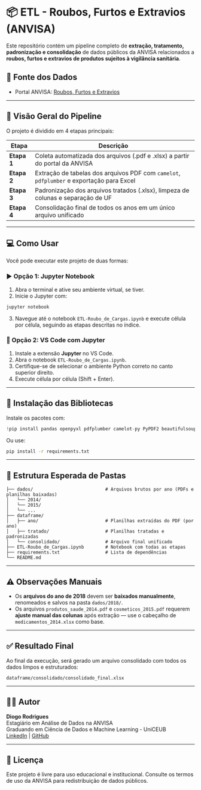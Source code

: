 # 📦 ETL - Roubos, Furtos e Extravios (ANVISA)

Este repositório contém um pipeline completo de **extração, tratamento, padronização e consolidação** de dados públicos da ANVISA relacionados a **roubos, furtos e extravios de produtos sujeitos à vigilância sanitária**.

## 🔗 Fonte dos Dados

- Portal ANVISA: [Roubos, Furtos e Extravios](https://www.gov.br/anvisa/pt-br/assuntos/fiscalizacao-e-monitoramento/roubos-furtos-e-extravios)

---

## 🧠 Visão Geral do Pipeline

O projeto é dividido em 4 etapas principais:

| Etapa | Descrição |
|-------|-----------|
| **Etapa 1** | Coleta automatizada dos arquivos (.pdf e .xlsx) a partir do portal da ANVISA |
| **Etapa 2** | Extração de tabelas dos arquivos PDF com `camelot`, `pdfplumber` e exportação para Excel |
| **Etapa 3** | Padronização dos arquivos tratados (.xlsx), limpeza de colunas e separação de UF |
| **Etapa 4** | Consolidação final de todos os anos em um único arquivo unificado |

---

## 💻 Como Usar

Você pode executar este projeto de duas formas:

### ▶️ Opção 1: Jupyter Notebook

1. Abra o terminal e ative seu ambiente virtual, se tiver.
2. Inicie o Jupyter com:

```bash
jupyter notebook
```

3. Navegue até o notebook `ETL-Roubo_de_Cargas.ipynb` e execute célula por célula, seguindo as etapas descritas no índice.

### 🧩 Opção 2: VS Code com Jupyter

1. Instale a extensão **Jupyter** no VS Code.
2. Abra o notebook `ETL-Roubo_de_Cargas.ipynb`.
3. Certifique-se de selecionar o ambiente Python correto no canto superior direito.
4. Execute célula por célula (Shift + Enter).

---

## 🧰 Instalação das Bibliotecas

Instale os pacotes com:

```python
!pip install pandas openpyxl pdfplumber camelot-py PyPDF2 beautifulsoup4 requests selenium webdriver-manager
```

Ou use:

```bash
pip install -r requirements.txt
```

---

## 📁 Estrutura Esperada de Pastas

```
├── dados/                           # Arquivos brutos por ano (PDFs e planilhas baixadas)
│   └── 2014/
│   └── 2015/
│   └── ...
├── dataframe/
│   ├── ano/                         # Planilhas extraídas do PDF (por ano)
│   ├── tratado/                     # Planilhas tratadas e padronizadas
│   └── consolidado/                 # Arquivo final unificado
├── ETL-Roubo_de_Cargas.ipynb        # Notebook com todas as etapas
├── requirements.txt                 # Lista de dependências
└── README.md
```

---

## ⚠️ Observações Manuais

- Os **arquivos do ano de 2018** devem ser **baixados manualmente**, renomeados e salvos na pasta `dados/2018/`.
- Os arquivos `produtos_saude_2014.pdf` e `cosmeticos_2015.pdf` requerem **ajuste manual das colunas** após extração — use o cabeçalho de `medicamentos_2014.xlsx` como base.

---

## ✅ Resultado Final

Ao final da execução, será gerado um arquivo consolidado com todos os dados limpos e estruturados:

```
dataframe/consolidado/consolidado_final.xlsx
```

---

## 👨‍💻 Autor

**Diogo Rodrigues**  
Estagiário em Análise de Dados na ANVISA  
Graduando em Ciência de Dados e Machine Learning - UniCEUB  
[LinkedIn](https://www.linkedin.com/in/diogolupi) | [GitHub](https://github.com/diogolupi)

---

## 📄 Licença

Este projeto é livre para uso educacional e institucional. Consulte os termos de uso da ANVISA para redistribuição de dados públicos.
